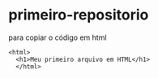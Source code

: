 # primeiro-repositorio

para copiar o código em html
```
<html>
  <h1>Meu primeiro arquivo em HTML</h1>
  </html>
```
